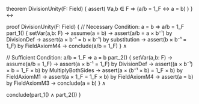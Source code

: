 theorem DivisionUnity(F: Field) {
  assert(
    ∀a,b ∈ F ⇒ (a/b = 1_F ↔ a = b)
  )
} ↔

proof DivisionUnity(F: Field) {
  // Necessary Condition: a = b ⇒ a/b = 1_F
  part_1() {
    setVar(a,b: F) →
    assume(a = b) →
    assert(a/b = a × b⁻¹) by DivisionDef →
    assert(a × b⁻¹ = b × b⁻¹) by substitution →
    assert(b × b⁻¹ = 1_F) by FieldAxiomM4 →
    conclude(a/b = 1_F)
  } ∧

  // Sufficient Condition: a/b = 1_F ⇒ a = b
  part_2() {
    setVar(a,b: F) →
    assume(a/b = 1_F) →
    assert(a × b⁻¹ = 1_F) by DivisionDef →
    assert((a × b⁻¹) × b = 1_F × b) by MultiplyBothSides →
    assert(a × (b⁻¹ × b) = 1_F × b) by FieldAxiomM1 →
    assert(a × 1_F = 1_F × b) by FieldAxiomM4 →
    assert(a = b) by FieldAxiomM3 →
    conclude(a = b)
  } ∧

  conclude(part_1() ∧ part_2())
}